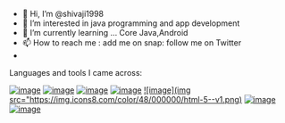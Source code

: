 - 👋 Hi, I’m @shivaji1998
- 👀 I’m interested in java programming and app development 
- 🌱 I’m currently learning ... Core Java,Android
- 📫 How to reach me : add me on snap: follow me on Twitter
- 

Languages and tools I came across:

[![image](https://img.icons8.com/color/48/000000/java-coffee-cup-logo--v1.png)](https://www.java.com/en/) 
[![image](https://img.icons8.com/color/48/000000/android-studio--v3.png)](https://developer.android.com/studio?gclsrc=ds&gclsrc=ds)
[![image](https://img.icons8.com/color/48/000000/intellij-idea.png)](https://www.jetbrains.com/idea/)
[![image](https://img.icons8.com/color/48/000000/visual-studio--v2.png)](https://code.visualstudio.com/)
[![image](img src="https://img.icons8.com/color/48/000000/html-5--v1.png)](https://developer.mozilla.org/en-US/docs/Glossary/HTML5)
[![image](https://img.icons8.com/color/48/000000/javascript--v1.png)](https://www.javascript.com/)
[![image](https://img.icons8.com/color/48/000000/python--v1.png)](https://www.python.org/)





<!---
shivaji1998/shivaji1998 is a ✨ special ✨ repository because its `README.md` (this file) appears on your GitHub profile.
You can click the Preview link to take a look at your changes.
--->
